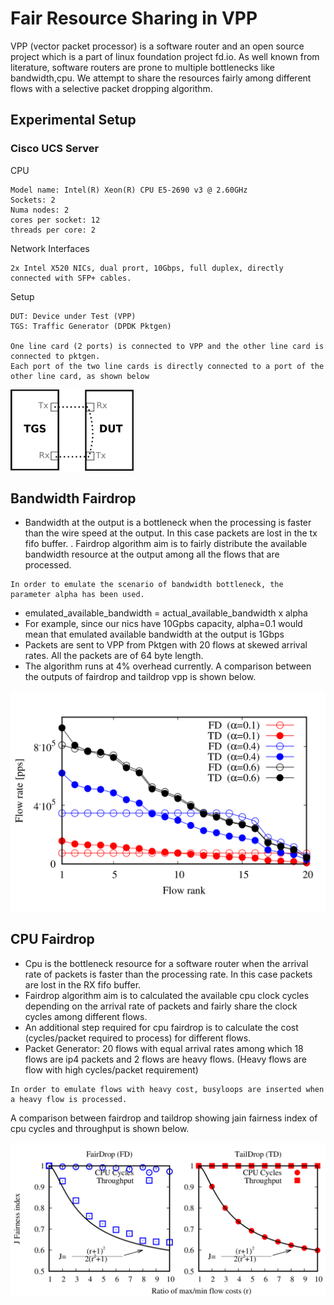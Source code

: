 # Fair Resource Sharing in VPP

VPP (vector packet processor) is a software router and an open source project which is a part of linux foundation project fd.io. As well known from literature, software routers are prone to multiple bottlenecks like bandwidth,cpu. We attempt to share the resources fairly among different flows with a selective packet dropping algorithm.

## Experimental Setup

### Cisco UCS Server
CPU
```
Model name: Intel(R) Xeon(R) CPU E5-2690 v3 @ 2.60GHz
Sockets: 2
Numa nodes: 2
cores per socket: 12
threads per core: 2

```
Network Interfaces
```
2x Intel X520 NICs, dual prort, 10Gbps, full duplex, directly connected with SFP+ cables.
```

Setup
```
DUT: Device under Test (VPP)
TGS: Traffic Generator (DPDK Pktgen)

One line card (2 ports) is connected to VPP and the other line card is connected to pktgen. 
Each port of the two line cards is directly connected to a port of the other line card, as shown below
```
![alt text](https://raw.githubusercontent.com/vamsiDT/fairdrop-results/master/plots/testbed.png)


## Bandwidth Fairdrop

* Bandwidth at the output is a bottleneck when the processing is faster than the wire speed at the output. In this case packets are lost in the tx fifo buffer. 
. Fairdrop algorithm aim is to fairly distribute the available bandwidth resource at the output among all the flows that are processed.

```
In order to emulate the scenario of bandwidth bottleneck, the parameter alpha has been used.
```
* emulated_available_bandwidth = actual_available_bandwidth x alpha
* For example, since our nics have 10Gpbs capacity, alpha=0.1 would mean that emulated available bandwidth at the output is 1Gbps
* Packets are sent to VPP from Pktgen with 20 flows at skewed arrival rates. All the packets are of 64 byte length.
* The algorithm runs at 4% overhead currently.
A comparison between the outputs of fairdrop and taildrop vpp is shown below.

![alt text](https://raw.githubusercontent.com/vamsiDT/fairdrop-results/master/plots/bandwidthexp.png)

## CPU Fairdrop

* Cpu is the bottleneck resource for a software router when the arrival rate of packets is faster than the processing rate. In this case packets are lost in the RX fifo buffer.
* Fairdrop algorithm aim is to calculated the available cpu clock cycles depending on the arrival rate of packets and fairly share the clock cycles among different flows.
* An additional step required for cpu fairdrop is to calculate the cost (cycles/packet required to process) for different flows.
* Packet Generator: 20 flows with equal arrival rates among which 18 flows are ip4 packets and 2 flows are heavy flows. (Heavy flows are flow with high cycles/packet requirement)

```
In order to emulate flows with heavy cost, busyloops are inserted when a heavy flow is processed.
```

A comparison between fairdrop and taildrop showing jain fairness index of cpu cycles and throughput is shown below.

![alt text](https://raw.githubusercontent.com/vamsiDT/fairdrop-results/master/plots/j_index.png)



